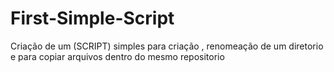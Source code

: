 # First-Simple-Script
Criação de um (SCRIPT) simples para criação , renomeação de um diretorio e para copiar arquivos dentro do mesmo repositorio

